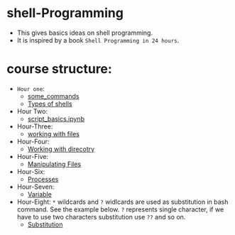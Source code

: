 # shell-Programming
  - This gives basics ideas on shell programming.
  - It is inspired by a book `Shell Programming in 24 hours`.
 # course structure:
 - `Hour one`:
    + [some_commands](Hour-one/some_commands.ipynb)
    + [Types of shells](Hour-one/Type_of_shells.ipynb)
 - Hour Two: 
   + [script_basics.ipynb](Hour-Two/script_basics.ipynb)
 - Hour-Three:
   + [working with files](Hour-Three/working_with_files.ipynb)
 - Hour-Four:
   + [Working with direcotry](Hour-Four/Working_with_directories.ipynb)
 - Hour-Five:
   + [Manipulating Files](Hour-Five/Manipulating_file_attributes.ipynb)
 - Hour-Six:
   + [Processes](Hour-six/Processes.ipynb)
 - Hour-Seven:
   + [Variable](Hour-seven/variable.ipynb)
 - Hour-Eight: `*` wildcards and `?` widlcards are used as substitution in bash command. See the example below. `?` represents single character, if we have to use two characters substitution use `??` and so on. 
   + [Substitution](Hour-eight/substitution.ipynb)
